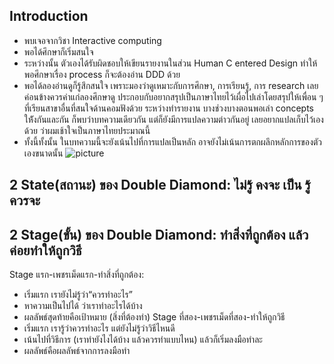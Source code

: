 ## Introduction 
- พบเจอจากวิชา Interactive computing 
- พอได้ศึกษาก็เริ่มสนใจ 
- ระหว่างนั้น ตัวเองได้รับผิดชอบให้เขียนรายงานในส่วน Human C entered Design ทำให้พอศีกษาเรื่อง process ก็จะต้องอ่าน DDD ด้วย 
- พอได้ลองอ่านดูก็รู้สึกสนใจ เพราะมองว่าดูเหมาะกับการศึกษา, การเรียนรู้, การ research เลยค่อนข้างควรค่าแก่ลองศึกษาดู ประกอบกับอยากสรุปเป็นภาษาไทยไว้เผื่อไปเล่าโดยสรุปให้เพื่อน ๆ ที่เรียนสาขาอื่นที่สนใจด้านคอมฟังด้วย ระหว่างทำรายงาน บางช่วงบางตอนพอเล่า concepts ให้ังกันและกัน ก็พบว่าบทความเดียวกัน แต่ก็ยังมีการแปลความต่าวกันอยู่ เลยอยากแปลเก็บไว้เองด้วย ว่าผมเช้าใจเป็นภาษาไทยประมาณนี้
- ทั้งนี้ทั้งนั้น ในบทความนี้จะยังเน้นไปที่การแปลเป็นหลัก อาจยังไม่เน้นการตกผลึกหลักการของตัวเองขนาดนั้น
![picture](https://miro.medium.com/v2/resize:fit:720/format:webp/1*3noihi4CGXPZAgevbk87Yg.jpeg)

## 2 State(สถานะ) ของ Double Diamond: ไม่รู้ คงจะ เป็น รู้ ควรจะ
## 2 Stage(ขั้น) ของ Double Diamond: ทำสิ่งที่ถูกต้อง แล้วค่อยทำให้ถูกวิธี
Stage แรก-เพชรเม็ดแรก-ทำสิ่งที่ถูกต้อง: 
- เริ่มแรก เรายังไม่รู้ว่า“ควรทำอะไร” 
- หาความเป็นไปได้ ว่าเราทำอะไรได้บ้าง
- ผลลัพธ์สุดท้ายคือเป้าหมาย (สิ่งที่ต้องทำ)
Stage ที่สอง-เพชรเม็ดที่สอง-ทำให้ถูกวิธี
- เริ่มแรก เรารู้ว่าควรทำอะไร แต่ยังไม่รู้ว่าวิธีไหนดี 
- เน้นไปที่วิธีการ (เราทำยังไงได้บ้าง แล้วควรทำแบบไหน) แล้วก็เริ่มลงมือทำละ
- ผลลัพธ์คือผลลัพธ์จากการลงมือทำ 
